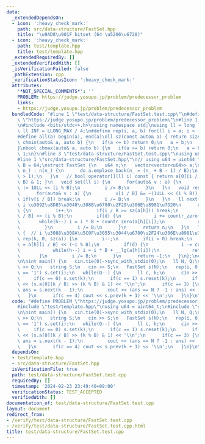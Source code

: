 ```yaml
---
data:
  _extendedDependsOn:
  - icon: ':heavy_check_mark:'
    path: src/data-structure/FastSet.hpp
    title: "\u9AD8\u901F bitset (64 \u5206\u6728)"
  - icon: ':heavy_check_mark:'
    path: test/template.hpp
    title: test/template.hpp
  _extendedRequiredBy: []
  _extendedVerifiedWith: []
  _isVerificationFailed: false
  _pathExtension: cpp
  _verificationStatusIcon: ':heavy_check_mark:'
  attributes:
    '*NOT_SPECIAL_COMMENTS*': ''
    PROBLEM: https://judge.yosupo.jp/problem/predecessor_problem
    links:
    - https://judge.yosupo.jp/problem/predecessor_problem
  bundledCode: "#line 1 \"test/data-structure/FastSet.test.cpp\"\n#define PROBLEM\
    \ \"https://judge.yosupo.jp/problem/predecessor_problem\"\n#line 1 \"test/template.hpp\"\
    \n#include <bits/stdc++.h>\nusing namespace std;\nusing ll = long long;\nconst\
    \ ll INF = LLONG_MAX / 4;\n#define rep(i, a, b) for(ll i = a; i < (b); i++)\n\
    #define all(a) begin(a), end(a)\nll sz(const auto& a) { return size(a); }\nbool\
    \ chmin(auto& a, auto b) {\n   if(a <= b) return 0;\n   a = b;\n   return 1;\n\
    }\nbool chmax(auto& a, auto b) {\n   if(a >= b) return 0;\n   a = b;\n   return\
    \ 1;\n}\n#line 3 \"test/data-structure/FastSet.test.cpp\"\nusing u64 = uint64_t;\n\
    #line 1 \"src/data-structure/FastSet.hpp\"\n// using u64 = uint64_t;\nconst u64\
    \ B = 64;\nstruct FastSet {\n   u64 n;\n   vector<vector<u64>> a;\n   FastSet(u64\
    \ n_) : n(n_) {\n      do a.emplace_back(n_ = (n_ + B - 1) / B);\n      while(n_\
    \ > 1);\n   }\n   // bool operator[](ll i) const { return a[0][i / B] >> (i %\
    \ B) & 1; }\n   void set(ll i) {\n      for(auto& v : a) {\n         v[i / B]\
    \ |= 1ULL << (i % B);\n         i /= B;\n      }\n   }\n   void reset(ll i) {\n\
    \      for(auto& v : a) {\n         v[i / B] &= ~(1ULL << (i % B));\n        \
    \ if(v[i / B]) break;\n         i /= B;\n      }\n   }\n   ll next(ll i) {  //\
    \ i \u3092\u8D85\u3048\u308B\u6700\u2F29\u306E\u8981\u7D20\n      rep(h, 0, sz(a))\
    \ {\n         i++;\n         if(i / B >= sz(a[h])) break;\n         u64 d = a[h][i\
    \ / B] >> (i % B);\n         if(d) {\n            i += countr_zero(d);\n     \
    \       while(h--) i = i * B + countr_zero(a[h][i]);\n            return i;\n\
    \         }\n         i /= B;\n      }\n      return n;\n   }\n   ll prev(ll i)\
    \ {  // i \u3088\u308A\u5C0F\u3055\u3044\u6700\u2F24\u306E\u8981\u7D20\n     \
    \ rep(h, 0, sz(a)) {\n         i--;\n         if(i < 0) break;\n         u64 d\
    \ = a[h][i / B] << (~i % B);\n         if(d) {\n            i -= countl_zero(d);\n\
    \            while(h--) i = i * B + __lg(a[h][i]);\n            return i;\n  \
    \       }\n         i /= B;\n      }\n      return -1;\n   }\n};\n#line 5 \"test/data-structure/FastSet.test.cpp\"\
    \n\nint main() {\n   cin.tie(0)->sync_with_stdio(0);\n   ll N, Q;\n   cin >> N\
    \ >> Q;\n   string S;\n   cin >> S;\n   FastSet s(N);\n   rep(i, 0, N) if(S[i]\
    \ == '1') s.set(i);\n   while(Q--) {\n      ll c, k;\n      cin >> c >> k;\n \
    \     if(c == 0) s.set(k);\n      if(c == 1) s.reset(k);\n      if(c == 2) cout\
    \ << (s.a[0][k / B] >> (k % B) & 1) << '\\n';\n      if(c == 3) {\n         ll\
    \ ans = s.next(k - 1);\n         cout << (ans == N ? -1 : ans) << '\\n';\n   \
    \   }\n      if(c == 4) cout << s.prev(k + 1) << '\\n';\n   }\n}\n"
  code: "#define PROBLEM \"https://judge.yosupo.jp/problem/predecessor_problem\"\n\
    #include \"test/template.hpp\"\nusing u64 = uint64_t;\n#include \"src/data-structure/FastSet.hpp\"\
    \n\nint main() {\n   cin.tie(0)->sync_with_stdio(0);\n   ll N, Q;\n   cin >> N\
    \ >> Q;\n   string S;\n   cin >> S;\n   FastSet s(N);\n   rep(i, 0, N) if(S[i]\
    \ == '1') s.set(i);\n   while(Q--) {\n      ll c, k;\n      cin >> c >> k;\n \
    \     if(c == 0) s.set(k);\n      if(c == 1) s.reset(k);\n      if(c == 2) cout\
    \ << (s.a[0][k / B] >> (k % B) & 1) << '\\n';\n      if(c == 3) {\n         ll\
    \ ans = s.next(k - 1);\n         cout << (ans == N ? -1 : ans) << '\\n';\n   \
    \   }\n      if(c == 4) cout << s.prev(k + 1) << '\\n';\n   }\n}\n"
  dependsOn:
  - test/template.hpp
  - src/data-structure/FastSet.hpp
  isVerificationFile: true
  path: test/data-structure/FastSet.test.cpp
  requiredBy: []
  timestamp: '2024-02-23 23:49:40+09:00'
  verificationStatus: TEST_ACCEPTED
  verifiedWith: []
documentation_of: test/data-structure/FastSet.test.cpp
layout: document
redirect_from:
- /verify/test/data-structure/FastSet.test.cpp
- /verify/test/data-structure/FastSet.test.cpp.html
title: test/data-structure/FastSet.test.cpp
---
```

